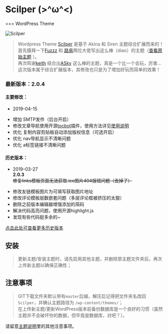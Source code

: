 # Scilper (>^ω^<)
===
WordPress Theme

![Scilper](http://images.skillcat.me/image/Scilper.jpg)

> Wordpress Theme [Scilper](http://blog.skillcat.me/wordpress/271.html) 是基于 Akina 和 Siren 主题综合扩展而来的！
> 首先膜拜一下[Fuzzz](http://fui.im/) 和 [路易](https://www.cssplus.org)两位大佬写出这么棒（diao）的主题（[查看原始主题](https://github.com/louie-senpai/Siren) ）。<br>
> 再次鸣谢[keith](http://skyarea.cn) 结合出[ASky](http://skyarea.cn/archives/466) 这么棒的主题，真是一个比一个会玩，厉害...<br>
> 这次版本属于综合扩展版本，其修改也只是为了增加好玩而简单的效果！

### 最新版本：2.0.4<br>

#### 主要修改：<br>
- 2019-04-15<br>
* 增加 SMTP发件（后台开启）<br>
* 修改文章导航使用开源[tocbot](https://github.com/tscanlin/tocbot)插件，使用方法详见[使用说明](http://blog.skillcat.me/wordpress/271.html#toc-head-8)<br>
* 优化 复制内容剪贴板自动添加版权信息（可选开启）<br>
* 优化 nav导航显示不清晰问题<br>
* 优化 a标签链接不清晰问题<br>

#### 历史版本：<br>
- 2019-03-27<br>
**2.0.3**<br>
~~修复links模板页面无法获取.ico图片404报错问题（去掉了）~~<br>
* 修改友链模板图片为可填写获取图片地址<br>
* 修改评论模板层数嵌套问题（多层评论框被挤压的太狠）<br>
* 删除之前版本编辑器增强添加的简码<br>
* 解决代码高亮问题，使用开源highlight.js<br>
* 发现有些代码挺多余的~<br>

[点击此处可查看更多历史版本](https://github.com/Ninemeow/Scilper/releases)

## 安装
> 更新主题/安装主题时，请先启用其他主题，并删除原主题文件夹后，再次上传新主题以确保正确性；<br>

## 注意事项
> GIT下载文件夹默认带有`master`后缀，解压后记得把文件夹名改回 `Scilper`，并确认主题路径为 `/wp-content/themes/`；<br>
> 在上传新主题/更新WordPress版本前备份数据库是一个良好的习惯（虽然主题并不会破坏你的数据，但毕竟是数据库，对吧？）。

请留意[主题说明](http://blog.skillcat.me/wordpress/271.html)里的其他注意事项。